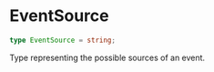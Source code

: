 # EventSource

```ts
type EventSource = string;
```

Type representing the possible sources of an event.
